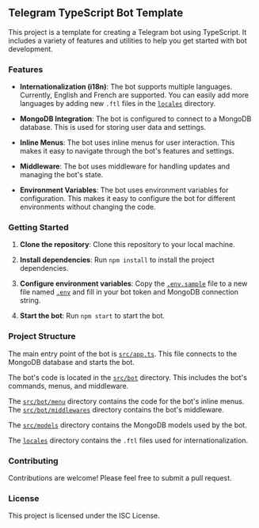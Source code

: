 ## Telegram TypeScript Bot Template

This project is a template for creating a Telegram bot using TypeScript. It includes a variety of features and utilities to help you get started with bot development.

### Features

- **Internationalization (i18n)**: The bot supports multiple languages. Currently, English and French are supported. You can easily add more languages by adding new `.ftl` files in the [`locales`](command:_github.copilot.openRelativePath?%5B%22locales%22%5D "locales") directory.

- **MongoDB Integration**: The bot is configured to connect to a MongoDB database. This is used for storing user data and settings.

- **Inline Menus**: The bot uses inline menus for user interaction. This makes it easy to navigate through the bot's features and settings.

- **Middleware**: The bot uses middleware for handling updates and managing the bot's state.

- **Environment Variables**: The bot uses environment variables for configuration. This makes it easy to configure the bot for different environments without changing the code.

### Getting Started

1. **Clone the repository**: Clone this repository to your local machine.

2. **Install dependencies**: Run `npm install` to install the project dependencies.

3. **Configure environment variables**: Copy the [`.env.sample`](command:_github.copilot.openRelativePath?%5B%22.env.sample%22%5D ".env.sample") file to a new file named [`.env`](command:_github.copilot.openRelativePath?%5B%22.env%22%5D ".env") and fill in your bot token and MongoDB connection string.

4. **Start the bot**: Run `npm start` to start the bot.

### Project Structure

The main entry point of the bot is [`src/app.ts`](command:_github.copilot.openRelativePath?%5B%22src%2Fapp.ts%22%5D "src/app.ts"). This file connects to the MongoDB database and starts the bot.

The bot's code is located in the [`src/bot`](command:_github.copilot.openRelativePath?%5B%22src%2Fbot%22%5D "src/bot") directory. This includes the bot's commands, menus, and middleware.

The [`src/bot/menu`](command:_github.copilot.openRelativePath?%5B%22src%2Fbot%2Fmenu%22%5D "src/bot/menu") directory contains the code for the bot's inline menus. The [`src/bot/middlewares`](command:_github.copilot.openRelativePath?%5B%22src%2Fbot%2Fmiddlewares%22%5D "src/bot/middlewares") directory contains the bot's middleware.

The [`src/models`](command:_github.copilot.openRelativePath?%5B%22src%2Fmodels%22%5D "src/models") directory contains the MongoDB models used by the bot.

The [`locales`](command:_github.copilot.openRelativePath?%5B%22locales%22%5D "locales") directory contains the `.ftl` files used for internationalization.

### Contributing

Contributions are welcome! Please feel free to submit a pull request.

### License

This project is licensed under the ISC License.
